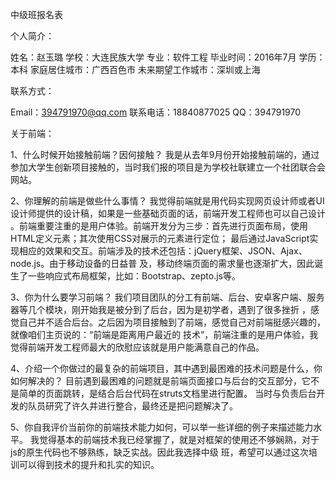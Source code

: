  中级班报名表

个人简介：

  姓名：赵玉璐
  学校：大连民族大学
  专业：软件工程
  毕业时间：2016年7月
  学历：本科
  家庭居住城市：广西百色市
  未来期望工作城市：深圳或上海

联系方式：

  Email：394791970@qq.com
  联系电话：18840877025
  QQ：394791970

关于前端：

  1、什么时候开始接触前端？因何接触？
     我是从去年9月份开始接触前端的，通过参加大学生创新项目接触的，当时我们报的项目是为学校社联建立一个社团联合会网站。
  
  2、你理解的前端是做些什么事情？
     我觉得前端就是用代码实现网页设计师或者UI设计师提供的设计稿，如果是一些基础页面的话，前端开发工程师也可以自己设计    。前端重要注重的是用户体验。前端开发分为三步：首先进行页面布局，使用HTML定义元素；其次使用CSS对展示的元素进行定位；    最后通过JavaScript实现相应的效果和交互。前端涉及的技术还包括：jQuery框架、JSON、Ajax、node.js。由于移动设备的日益普    及，移动终端页面的需求量也逐渐扩大，因此诞生了一些响应式布局框架，比如：Bootstrap、zepto.js等。

 3、你为什么要学习前端？
    我们项目团队的分工有前端、后台、安卓客户端、服务器等几个模块，刚开始我是被分到了后台，因为是初学者，遇到了很多挫折   ，感觉自己并不适合后台。之后因为项目接触到了前端，感觉自己对前端挺感兴趣的，就像咱们主页说的：“前端是距离用户最近的   技术”，前端注重的是用户体验，我觉得前端开发工程师最大的欣慰应该就是用户能满意自己的作品。
    
 4、介绍一个你做过的最复杂的前端项目，其中遇到最困难的技术问题是什么，你如何解决的？
    目前遇到最困难的问题就是前端页面接口与后台的交互部分，它不是简单的页面跳转，是结合后台代码在struts文档里进行配置。   当时与负责后台开发的队员研究了许久并进行整合，最终还是把问题解决了。
    
 5、你自我评价当前你的前端技术能力如何，可以举一些详细的例子来描述能力水平。
    我觉得基本的前端技术我已经掌握了，就是对框架的使用还不够娴熟，对于js的原生代码也不够熟练，缺乏实战。因此我选择中级   班，希望可以通过这次培训可以得到技术的提升和扎实的知识。
